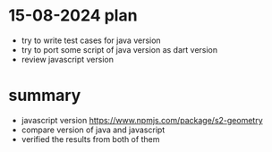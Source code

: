 # 15-08-2024 plan
- try to write test cases for java version
- try to port some script of java version as dart version
- review javascript version


# summary
- javascript version https://www.npmjs.com/package/s2-geometry
- compare version of java and javascript
- verified the results from both of them

